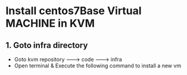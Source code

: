 # Install centos7Base Virtual MACHINE in KVM

## 1. Goto infra directory

* Goto kvm repository ---> code ---> infra
* Open terminal & Execute the following command to install a new vm

